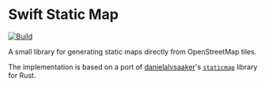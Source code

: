 # Swift Static Map

[![Build](https://github.com/fwcd/swift-static-map/actions/workflows/build.yml/badge.svg)](https://github.com/fwcd/swift-static-map/actions/workflows/build.yml)

A small library for generating static maps directly from OpenStreetMap tiles.

The implementation is based on a port of [danielalvsaaker](https://github.com/danielalvsaaker)'s [`staticmap`](https://github.com/danielalvsaaker/staticmap) library for Rust.
